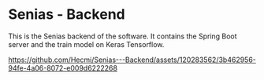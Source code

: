 # Senias - Backend
This is the Senias backend of the software. It contains the Spring Boot server and the train model on Keras Tensorflow.

https://github.com/Hecmi/Senias---Backend/assets/120283562/3b462956-94fe-4a06-8072-e009d6222268

